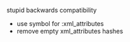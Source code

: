 stupid backwards compatibility
- use symbol for :xml_attributes
- remove empty xml_attributes hashes
